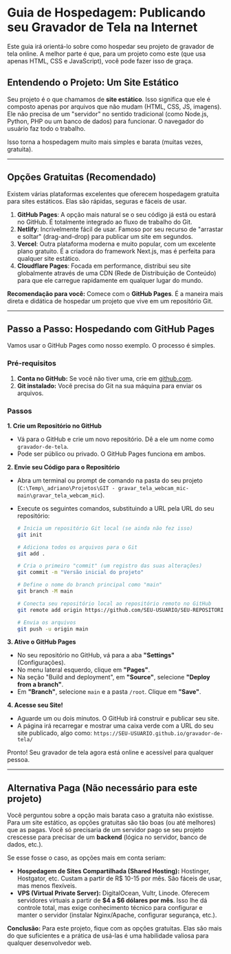 # Guia de Hospedagem: Publicando seu Gravador de Tela na Internet

Este guia irá orientá-lo sobre como hospedar seu projeto de gravador de tela online. A melhor parte é que, para um projeto como este (que usa apenas HTML, CSS e JavaScript), você pode fazer isso de graça.

## Entendendo o Projeto: Um Site Estático

Seu projeto é o que chamamos de **site estático**. Isso significa que ele é composto apenas por arquivos que não mudam (HTML, CSS, JS, imagens). Ele não precisa de um "servidor" no sentido tradicional (como Node.js, Python, PHP ou um banco de dados) para funcionar. O navegador do usuário faz todo o trabalho.

Isso torna a hospedagem muito mais simples e barata (muitas vezes, gratuita).

---

## Opções Gratuitas (Recomendado)

Existem várias plataformas excelentes que oferecem hospedagem gratuita para sites estáticos. Elas são rápidas, seguras e fáceis de usar.

1.  **GitHub Pages**: A opção mais natural se o seu código já está ou estará no GitHub. É totalmente integrado ao fluxo de trabalho do Git.
2.  **Netlify**: Incrivelmente fácil de usar. Famoso por seu recurso de "arrastar e soltar" (drag-and-drop) para publicar um site em segundos.
3.  **Vercel**: Outra plataforma moderna e muito popular, com um excelente plano gratuito. É a criadora do framework Next.js, mas é perfeita para qualquer site estático.
4.  **Cloudflare Pages**: Focada em performance, distribui seu site globalmente através de uma CDN (Rede de Distribuição de Conteúdo) para que ele carregue rapidamente em qualquer lugar do mundo.

**Recomendação para você:** Comece com o **GitHub Pages**. É a maneira mais direta e didática de hospedar um projeto que vive em um repositório Git.

---

## Passo a Passo: Hospedando com GitHub Pages

Vamos usar o GitHub Pages como nosso exemplo. O processo é simples.

### Pré-requisitos

1.  **Conta no GitHub:** Se você não tiver uma, crie em [github.com](https://github.com).
2.  **Git instalado:** Você precisa do Git na sua máquina para enviar os arquivos.

### Passos

**1. Crie um Repositório no GitHub**

*   Vá para o GitHub e crie um novo repositório. Dê a ele um nome como `gravador-de-tela`.
*   Pode ser público ou privado. O GitHub Pages funciona em ambos.

**2. Envie seu Código para o Repositório**

*   Abra um terminal ou prompt de comando na pasta do seu projeto (`C:\Temp\_adriano\Projetos\GIT - gravar_tela_webcam_mic-main\gravar_tela_webcam_mic`).
*   Execute os seguintes comandos, substituindo a URL pela URL do seu repositório:

    ```bash
    # Inicia um repositório Git local (se ainda não fez isso)
    git init

    # Adiciona todos os arquivos para o Git
    git add .

    # Cria o primeiro "commit" (um registro das suas alterações)
    git commit -m "Versão inicial do projeto"

    # Define o nome do branch principal como "main"
    git branch -M main

    # Conecta seu repositório local ao repositório remoto no GitHub
    git remote add origin https://github.com/SEU-USUARIO/SEU-REPOSITORIO.git

    # Envia os arquivos
    git push -u origin main
    ```

**3. Ative o GitHub Pages**

*   No seu repositório no GitHub, vá para a aba **"Settings"** (Configurações).
*   No menu lateral esquerdo, clique em **"Pages"**.
*   Na seção "Build and deployment", em **"Source"**, selecione **"Deploy from a branch"**.
*   Em **"Branch"**, selecione `main` e a pasta `/root`. Clique em **"Save"**.

**4. Acesse seu Site!**

*   Aguarde um ou dois minutos. O GitHub irá construir e publicar seu site.
*   A página irá recarregar e mostrar uma caixa verde com a URL do seu site publicado, algo como:
    `https://SEU-USUARIO.github.io/gravador-de-tela/`

Pronto! Seu gravador de tela agora está online e acessível para qualquer pessoa.

---

## Alternativa Paga (Não necessário para este projeto)

Você perguntou sobre a opção mais barata caso a gratuita não existisse. Para um site estático, as opções gratuitas são tão boas (ou até melhores) que as pagas. Você só precisaria de um servidor pago se seu projeto crescesse para precisar de um **backend** (lógica no servidor, banco de dados, etc.).

Se esse fosse o caso, as opções mais em conta seriam:

*   **Hospedagem de Sites Compartilhada (Shared Hosting):** Hostinger, Hostgator, etc. Custam a partir de R$ 10-15 por mês. São fáceis de usar, mas menos flexíveis.
*   **VPS (Virtual Private Server):** DigitalOcean, Vultr, Linode. Oferecem servidores virtuais a partir de **$4 a $6 dólares por mês**. Isso lhe dá controle total, mas exige conhecimento técnico para configurar e manter o servidor (instalar Nginx/Apache, configurar segurança, etc.).

**Conclusão:** Para este projeto, fique com as opções gratuitas. Elas são mais do que suficientes e a prática de usá-las é uma habilidade valiosa para qualquer desenvolvedor web.
